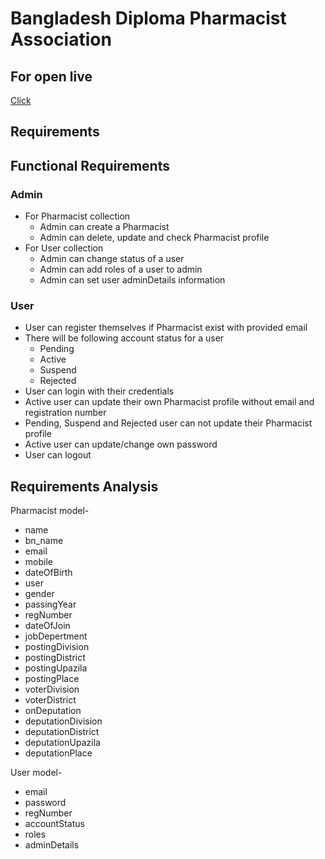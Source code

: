 # Bangladesh Diploma Pharmacist Association

## For open live

[Click](https://bdpa.netlify.app)

## Requirements

## Functional Requirements

### Admin

- For Pharmacist collection
  - Admin can create a Pharmacist
  - Admin can delete, update and check Pharmacist profile
- For User collection
  - Admin can change status of a user
  - Admin can add roles of a user to admin
  - Admin can set user adminDetails information

### User

- User can register themselves if Pharmacist exist with provided email
- There will be following account status for a user
  - Pending
  - Active
  - Suspend
  - Rejected
- User can login with their credentials
- Active user can update their own Pharmacist profile without email and registration number
- Pending, Suspend and Rejected user can not update their Pharmacist profile
- Active user can update/change own password
- User can logout

## Requirements Analysis

Pharmacist model-

- name
- bn_name
- email
- mobile
- dateOfBirth
- user
- gender
- passingYear
- regNumber
- dateOfJoin
- jobDepertment
- postingDivision
- postingDistrict
- postingUpazila
- postingPlace
- voterDivision
- voterDistrict
- onDeputation
- deputationDivision
- deputationDistrict
- deputationUpazila
- deputationPlace

User model-

- email
- password
- regNumber
- accountStatus
- roles
- adminDetails

